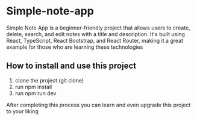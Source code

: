 # Simple-note-app

Simple Note App is a beginner-friendly project that allows users to create, delete, search, and edit notes with a title and description. It's built using React, TypeScript, React Bootstrap, and React Router, making it a great example for those who are learning these technologies

## How to install and use this project

1. clone the project (git clone)
2. run npm install
3. run npm run dev

After completing this process you can learn and even upgrade this project to your liking
